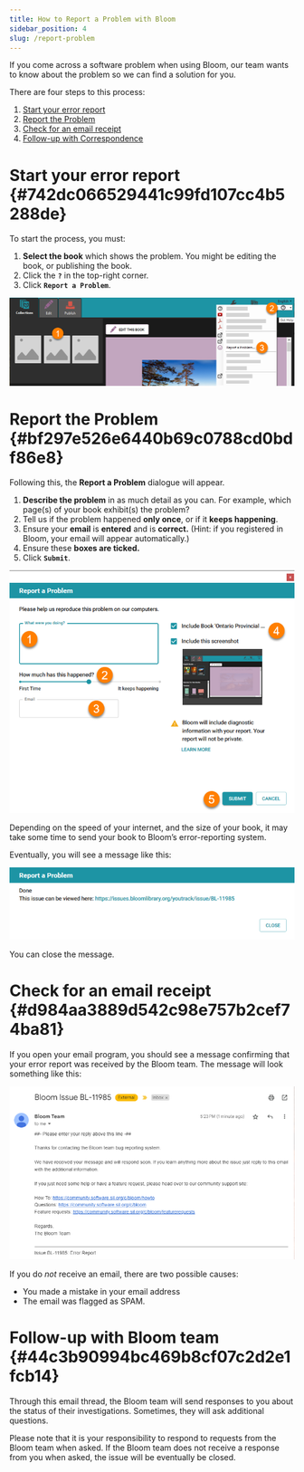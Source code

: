 ```yaml
---
title: How to Report a Problem with Bloom
sidebar_position: 4
slug: /report-problem
---
```




If you come across a software problem when using Bloom, our team wants to know about the problem so we can find a solution for you. 


There are four steps to this process:

1. [Start your error report](/report-problem#742dc066529441c99fd107cc4b5288de)
2. [Report the Problem](/report-problem#bf297e526e6440b69c0788cd0bdf86e8)
3. [Check for an email receipt](/report-problem#d984aa3889d542c98e757b2cef74ba81)
4. [Follow-up with Correspondence](/report-problem#44c3b90994bc469b8cf07c2d2e1fcb14)

# Start your error report {#742dc066529441c99fd107cc4b5288de}


To start the process, you must:

1. **Select the book** which shows the problem. You might be editing the book, or publishing the book.
2. Click the **`?`** in the top-right corner.
3. Click **`Report a Problem`**.

![](./report-problem.d8c3674d-2351-4110-89c3-5d3e6f54df35.png)


# Report the Problem {#bf297e526e6440b69c0788cd0bdf86e8}


Following this, the **Report a Problem** dialogue will appear.

1. **Describe the problem** in as much detail as you can. For example, which page(s) of your book exhibit(s) the problem?
2. Tell us if the problem happened **only once**, or if it **keeps happening**.
3. Ensure your **email** is **entered** and is **correct.** (Hint: if you registered in Bloom, your email will appear automatically.)
4. Ensure these **boxes are ticked.**
5. Click **`Submit`**.

![](./report-problem.6560313b-5a69-4f53-beaf-7886dac0b742.png)


Depending on the speed of your internet, and the size of your book, it may take some time to send your book to Bloom’s error-reporting system.


Eventually, you will see a message like this:


![](./report-problem.2aaaa866-a607-4a3f-8d9c-154dc945c9cd.png)


You can close the message.


# Check for an email receipt {#d984aa3889d542c98e757b2cef74ba81}


If you open your email program, you should see a message confirming that your error report was received by the Bloom team. The message will look something like this:


![](./report-problem.8621b6bc-8cf8-488c-a9b5-e9c1d0cd10f1.png)


If you do _not_ receive an email, there are two possible causes:

- You made a mistake in your email address
- The email was flagged as SPAM.

# Follow-up with Bloom team {#44c3b90994bc469b8cf07c2d2e1fcb14}


Through this email thread, the Bloom team will send responses to you about the status of their investigations. Sometimes, they will ask additional questions. 


Please note that it is your responsibility to respond to requests from the Bloom team when asked. If the Bloom team does not receive a response from you when asked, the issue will be eventually be closed.

